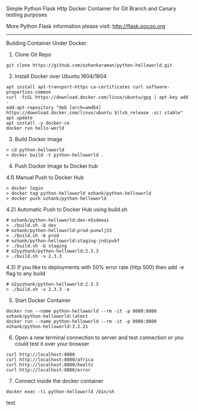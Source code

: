 Simple Python Flask Http Docker Container for Git Branch and Canary testing purposes

More Python Flask information please visit: http://flask.pocoo.org

- - -

Building Container Under Docker:
1) Clone Git Repo
```
git clone https://github.com/ozhankaraman/python-helloworld.git
```

2) Install Docker over Ubuntu 1604/1804
```
apt install apt-transport-https ca-certificates curl software-properties-common
curl -fsSL https://download.docker.com/linux/ubuntu/gpg | apt-key add -
add-apt-repository "deb [arch=amd64] https://download.docker.com/linux/ubuntu $(lsb_release -sc) stable"
apt update
apt install -y docker-ce
docker run hello-world
```

3) Build Docker Image
```
> cd python-helloworld
> docker build -t python-helloworld .
```

4) Push Docker Image to Docker.hub

4.1) Manual Push to Docker Hub
```
> docker login
> docker tag python-helloworld ozhank/python-helloworld
> docker push ozhank/python-helloworld
```

4.2) Automatic Push to Docker Hub using build.sh
```
# ozhank/python-helloworld:dev-n5sdeeai
> ./build.sh -b dev
# ozhank/python-helloworld:prod-punwlj53
> ./build.sh -b prod
# ozhank/python-helloworld:staging-jndipvbf
> ./build.sh -b staging
# o2yyzhank/python-helloworld:2.3.3
> ./build.sh -v 2.3.3
```

4.3) If you like to deployments with 50% error rate (http 500) then add -e flag to any build
```
# o2yyzhank/python-helloworld:2.3.3
> ./build.sh -v 2.3.3 -e
```

5) Start Docker Container
```
docker run --name python-helloworld --rm -it -p 8080:8080 ozhank/python-helloworld:latest
docker run --name python-helloworld --rm -it -p 8080:8080 ozhank/python-helloworld:3.2.21
```

6) Open a new terminal connection to server and test connection or you could test it over your browser
```
curl http://localhost:8080
curl http://localhost:8080/africa
curl http://localhost:8080/healtz
curl http://localhost:8080/error
```

7) Connect inside the docker container
```
docker exec -ti python-helloworld /bin/sh
```


test













